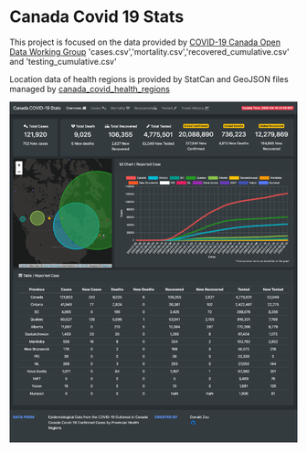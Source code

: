 # Canada Covid 19 Stats 
This project is focused on the data provided by <a href = "https://github.com/ishaberry/Covid19Canada">COVID-19 Canada Open Data Working Group</a> 'cases.csv','mortality.csv','recovered_cumulative.csv' and 'testing_cumulative.csv'

Location data of health regions is provided by StatCan and GeoJSON files managed by <a href = 'https://github.com/sitrucp/canada_covid_health_regions'>canada_covid_health_regions</a>

![Example](https://github.com/donaldzou/Canada-Covid19-Stats/raw/master/full.png)
